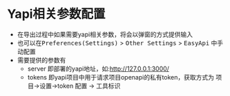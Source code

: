 # Yapi相关参数配置

- 在导出过程中如果需要yapi相关参数，将会以弹窗的方式提供输入
- 也可以在<kbd>Preferences(Settings)</kbd> > <kbd>Other Settings</kbd> > <kbd>EasyApi</kbd> 中手动配置
- 需要提供的参数有
  - server 即部署的yapi地址，如:http://127.0.0.1:3000/
  - tokens 即yapi项目中用于请求项目openapi的私有token，获取方式为 项目->设置->token 配置 -> 工具标识
